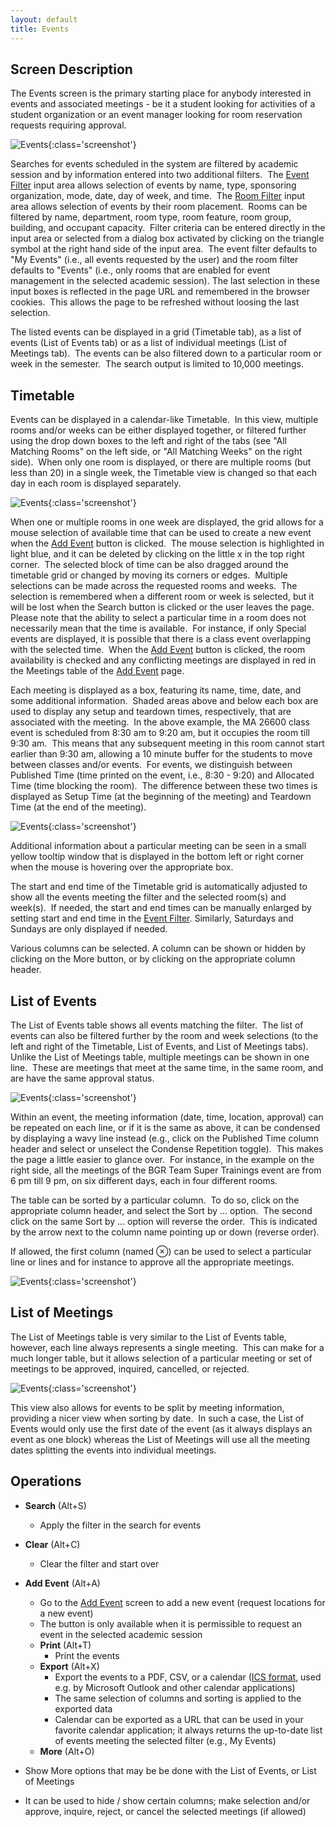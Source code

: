 ```yaml
---
layout: default
title: Events
---
```



## Screen Description

The Events screen is the primary starting place for anybody interested in events and associated meetings - be it a student looking for activities of a student organization or an event manager looking for room reservation requests requiring approval.

![Events](images/events-1.png){:class='screenshot'}

Searches for events scheduled in the system are filtered by academic session and by information entered into two additional filters.  The [Event Filter](events-event-filter) input area allows selection of events by name, type, sponsoring organization, mode, date, day of week, and time.  The [Room Filter](events-room-filter) input area allows selection of events by their room placement.  Rooms can be filtered by name, department, room type, room feature, room group, building, and occupant capacity.  Filter criteria can be entered directly in the input area or selected from a dialog box activated by clicking on the triangle symbol at the right hand side of the input area.  The event filter defaults to "My Events" (i.e., all events requested by the user) and the room filter defaults to "Events" (i.e., only rooms that are enabled for event management in the selected academic session). The last selection in these input boxes is reflected in the page URL and remembered in the browser cookies.  This allows the page to be refreshed without loosing the last selection.

The listed events can be displayed in a grid (Timetable tab), as a list of events (List of Events tab) or as a list of individual meetings (List of Meetings tab).  The events can be also filtered down to a particular room or week in the semester.  The search output is limited to 10,000 meetings.

## Timetable

Events can be displayed in a calendar-like Timetable.  In this view, multiple rooms and/or weeks can be either displayed together, or filtered further using the drop down boxes to the left and right of the tabs (see "All Matching Rooms" on the left side, or "All Matching Weeks" on the right side).  When only one room is displayed, or there are multiple rooms (but less than 20) in a single week, the Timetable view is changed so that each day in each room is displayed separately.

![Events](images/events-2.png){:class='screenshot'}

When one or multiple rooms in one week are displayed, the grid allows for a mouse selection of available time that can be used to create a new event when the [Add Event](add-event) button is clicked.  The mouse selection is highlighted in light blue, and it can be deleted by clicking on the little x in the top right corner.  The selected block of time can be also dragged around the timetable grid or changed by moving its corners or edges.  Multiple selections can be made across the requested rooms and weeks.  The selection is remembered when a different room or week is selected, but it will be lost when the Search button is clicked or the user leaves the page.  Please note that the ability to select a particular time in a room does not necessarily mean that the time is available.  For instance, if only Special events are displayed, it is possible that there is a class event overlapping with the selected time.  When the [Add Event](add-event) button is clicked, the room availability is checked and any conflicting meetings are displayed in red in the Meetings table of the [Add Event](add-event) page.

Each meeting is displayed as a box, featuring its name, time, date, and some additional information.  Shaded areas above and below each box are used to display any setup and teardown times, respectively, that are associated with the meeting.  In the above example, the MA 26600 class event is scheduled from 8:30 am to 9:20 am, but it occupies the room till 9:30 am.  This means that any subsequent meeting in this room cannot start earlier than 9:30 am, allowing a 10 minute buffer for the students to move between classes and/or events.  For events, we distinguish between Published Time (time printed on the event, i.e., 8:30 - 9:20) and Allocated Time (time blocking the room).  The difference between these two times is displayed as Setup Time (at the beginning of the meeting) and Teardown Time (at the end of the meeting).


![Events](images/events-3.png){:class='screenshot'}

Additional information about a particular meeting can be seen in a small yellow tooltip window that is displayed in the bottom left or right corner when the mouse is hovering over the appropriate box.

The start and end time of the Timetable grid is automatically adjusted to show all the events meeting the filter and the selected room(s) and week(s).  If needed, the start and end times can be manually enlarged by setting start and end time in the [Event Filter](events-event-filter). Similarly, Saturdays and Sundays are only displayed if needed.

Various columns can be selected. A column can be shown or hidden by clicking on the More button, or by clicking on the appropriate column header.

## List of Events

The List of Events table shows all events matching the filter.  The list of events can also be filtered further by the room and week selections (to the left and right of the Timetable, List of Events, and List of Meetings tabs).  Unlike the List of Meetings table, multiple meetings can be shown in one line.  These are meetings that meet at the same time, in the same room, and are have the same approval status.

![Events](images/events-4.png){:class='screenshot'}

Within an event, the meeting information (date, time, location, approval) can be repeated on each line, or if it is the same as above, it can be condensed by displaying a wavy line instead (e.g., click on the Published Time column header and select or unselect the Condense Repetition toggle).  This makes the page a little easier to glance over.  For instance, in the example on the right side, all the meetings of the BGR Team Super Trainings event are from 6 pm till 9 pm, on six different days, each in four different rooms.

The table can be sorted by a particular column.  To do so, click on the appropriate column header, and select the Sort by ... option.  The second click on the same Sort by ... option will reverse the order.  This is indicated by the arrow next to the column name pointing up or down (reverse order).

If allowed, the first column (named ⊗) can be used to select a particular line or lines and for instance to approve all the appropriate meetings.

![Events](images/events-5.png){:class='screenshot'}

## List of Meetings

The List of Meetings table is very similar to the List of Events table, however, each line always represents a single meeting.  This can make for a much longer table, but it allows selection of a particular meeting or set of meetings to be approved, inquired, cancelled, or rejected.

![Events](images/events-6.png){:class='screenshot'}

This view also allows for events to be split by meeting information, providing a nicer view when sorting by date.  In such a case, the List of Events would only use the first date of the event (as it always displays an event as one block) whereas the List of Meetings will use all the meeting dates splitting the events into individual meetings.

## Operations

* **Search** (Alt+S)
	* Apply the filter in the search for events

* **Clear** (Alt+C)
	* Clear the filter and start over

* **Add Event** (Alt+A)
	* Go to the [Add Event](add-event) screen to add a new event (request locations for a new event)
	* The button is only available when it is permissible to request an event in the selected academic session
	* **Print** (Alt+T)
		* Print the events
	* **Export** (Alt+X)
		* Export the events to a PDF, CSV, or a calendar ([ICS format](http://en.wikipedia.org/wiki/ICalendar), used e.g. by Microsoft Outlook and other calendar applications)
		* The same selection of columns and sorting is applied to the exported data
		* Calendar can be exported as a URL that can be used in your favorite calendar application; it always returns the up-to-date list of events meeting the selected filter (e.g., My Events)
	* **More** (Alt+O)

* Show More options that may be be done with the List of Events, or List of Meetings

* It can be used to hide / show certain columns; make selection and/or approve, inquire, reject, or cancel the selected meetings (if allowed)
